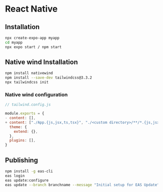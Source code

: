 # React Native

## Installation

```bash
npx create-expo-app myapp
cd myapp
npx expo start / npm start
```

## Native wind Installation

```bash
npm install nativewind
npm install --save-dev tailwindcss@3.3.2
npx tailwindcss init
```

### Native wind configuration

```javascript
// tailwind.config.js

module.exports = {
- content: [],
+ content: ["./App.{js,jsx,ts,tsx}", "./<custom directory>/**/*.{js,jsx,ts,tsx}"],
  theme: {
    extend: {},
  },
  plugins: [],
}
```

## Publishing

```bash
npm install -g eas-cli
eas login
eas update:configure
eas update --branch branchname --message "Initial setup for EAS Update"
```
